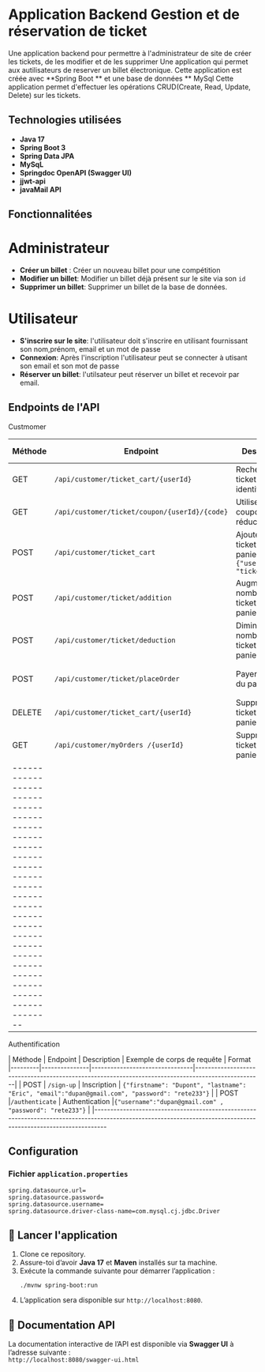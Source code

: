 # Application Backend Gestion et de réservation de ticket
 
Une application backend pour permettre à l'administrateur de site de créer les tickets, de les modifier et de les supprimer
Une application qui permet aux autilisateurs de reserver un billet électronique.
Cette application est créée avec **Spring Boot ** et une base de données ** MySql
Cette application permet d'effectuer les opérations CRUD(Create, Read, Update, Delete) sur les tickets.

## Technologies utilisées

- **Java 17**
- **Spring Boot 3**
- **Spring Data JPA**
- **MySqL**
- **Springdoc OpenAPI (Swagger UI)**
- **jjwt-api**
- **javaMail API**

## Fonctionnalitées

 # Administrateur
- **Créer un billet** : Créer un nouveau billet pour une compétition
- **Modifier un billet**: Modifier un billet déjà présent sur le site via son `id`
- **Supprimer un billet**: Supprimer un billet de la base de données.

# Utilisateur
- **S'inscrire sur le site**: l'utilisateur doit s'inscrire en utilisant fournissant son nom,prénom, email et un mot de passe
- **Connexion**: Après l'inscription l'utilisateur peut se connecter à utisant son email et son mot de passe
- **Réserver un billet**: l'utilsateur peut réserver un billet et recevoir par email.

## Endpoints de l'API

Custmomer 

| Méthode | Endpoint      | Description                    | Exemple de corps de requête |
|---------|---------------|--------------------------------|---------------------------------------------------------------------------------------------------|
| GET     | `/api/customer/ticket_cart/{userId}`           | Rechercher un ticket par identifiant                                                              |
| GET     | `/api/customer/ticket/coupon/{userId}/{code}`  | Utiliser un coupon de réduction                                                                   |
| POST    | `/api/customer/ticket_cart`                    | Ajouter un ticket au panier `{"userId": 1, "ticketId":20}`                                        |
| POST    | `/api/customer/ticket/addition`                | Augmenter le nombre de ticket du panier | `{"userId": 1, "ticketId":20}`                          |
| POST    | `/api/customer/ticket/deduction`               | Diminuer le nombre de ticket du panier | `{"userId": 1, "ticketId":20}`                           |
| POST    | `/api/customer/ticket/placeOrder`              | Payer de ticket du panier | `{"userId": 1, "payement":"VISA_CARD", "orderDescription": "Billet"}` |
| DELETE  | `/api/customer/ticket_cart/{userId}`           | Supprimer un ticket du panier                                                                     |
| GET     | `/api/customer/myOrders /{userId}`             | Supprimer un ticket du panier                                                                     | 
|--------------------------------------------------------------------------------------------------------------------------------------------------------------|

Authentification

| Méthode | Endpoint      | Description                    | Exemple de corps de requête |  Format
|---------|---------------|--------------------------------|---------------------------------------------------------------------------------------------------|
| POST     | `/sign-up`                        | Inscription    | `{"firstname": "Dupont", "lastname": "Eric", "email":"dupan@gmail.com", "password": "rete233"}` |
| POST     |`/authenticate`                    |  Authentication  |`{"username":"dupan@gmail.com" , "password": "rete233"}`  |
|----------------------------------------------------------------------------------------------------------------------------------------------------------------


## Configuration

### Fichier `application.properties`

```properties
spring.datasource.url=
spring.datasource.password=
spring.datasource.username=
spring.datasource.driver-class-name=com.mysql.cj.jdbc.Driver
```


## 🚀 Lancer l'application

1. Clone ce repository.
2. Assure-toi d’avoir **Java 17** et **Maven** installés sur ta machine.
3. Exécute la commande suivante pour démarrer l’application :
   ```
   ./mvnw spring-boot:run
   ```
4. L’application sera disponible sur `http://localhost:8080`.

## 🧭 Documentation API

La documentation interactive de l’API est disponible via **Swagger UI** à l’adresse suivante :  
`http://localhost:8080/swagger-ui.html`
